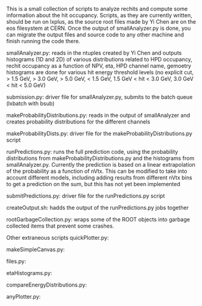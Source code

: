 This is a small collection of scripts to analyze rechits and compute some information
about the hit occupancy.  Scripts, as they are currently written, should be run on
lxplus, as the source root files made by Yi Chen are on the eos filesystem at CERN.
Once the output of smallAnalyzer.py is done, you can migrate the output files and
source code to any other machine and finish running the code there.


smallAnalyzer.py:
    reads in the ntuples created by Yi Chen and outputs histograms (1D and 2D)
    of various distributions related to HPD occupancy, rechit occupancy
    as a function of NPV, eta, HPD channel name, gemoetry
    histograms are done for various hit energy threshold levels (no explicit cut, > 1.5 GeV,
    > 3.0 GeV, > 5.0 GeV, < 1.5 GeV, 1.5 GeV < hit < 3.0 GeV, 3.0 GeV < hit < 5.0 GeV)

submission.py:
    driver file for smallAnalyzer.py, submits to the batch queue (lxbatch with bsub)

makeProbabilityDistributions.py:
    reads in the output of smallAnalyzer and creates probability distributions for the
    different channels

makeProbabilityDists.py:
    driver file for the makeProbabilityDistributions.py script

runPredictions.py:
    runs the full prediction code, using the probability distributions from makeProbabilityDistributions.py
    and the histograms from smallAnalyzer.py.
    Currently the prediction is based on a linear extrapolation of the probability as a function
    of nVtx.  This can be modified to take into account different models, including adding results
    from different nVtx bins to get a prediction on the sum, but this has not yet been implemented

submitPredictions.py:
    driver file for the runPredictions.py script

createOutput.sh:
    hadds the output of the runPredictions.py jobs together

rootGarbageCollection.py:
  wraps some of the ROOT objects into garbage collected items that prevent some
  crashes.

Other extraneous scripts
quickPlotter.py:

makeSimpleCanvas.py:

files.py:

etaHistograms.py:

compareEnergyDistributions.py:

anyPlotter.py:

